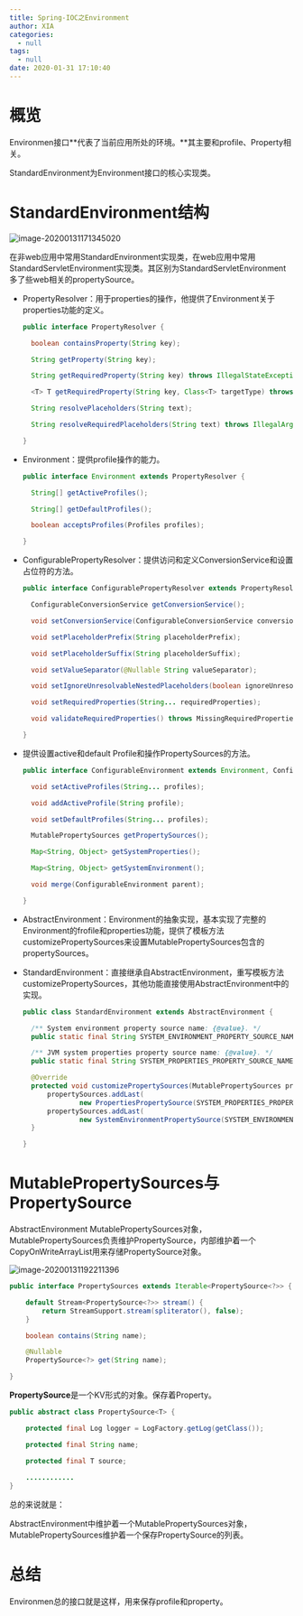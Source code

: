 ```yaml
---
title: Spring-IOC之Environment
author: XIA
categories:
  - null
tags:
  - null
date: 2020-01-31 17:10:40
---
```


# 概览

Environmen接口**代表了当前应用所处的环境。**其主要和profile、Property相关。

StandardEnvironment为Environment接口的核心实现类。

# StandardEnvironment结构

![image-20200131171345020](https://xbxblog2.bj.bcebos.com/Spring-IOC%E4%B9%8BEnvironment%2Fimage-20200131171345020.png)

在非web应用中常用StandardEnvironment实现类，在web应用中常用StandardServletEnvironment实现类。其区别为StandardServletEnvironment多了些web相关的propertySource。

+ PropertyResolver：用于properties的操作，他提供了Environment关于properties功能的定义。

  ```java
  public interface PropertyResolver {
  
  	boolean containsProperty(String key);
  
  	String getProperty(String key);
  
  	String getRequiredProperty(String key) throws IllegalStateException;
  
  	<T> T getRequiredProperty(String key, Class<T> targetType) throws IllegalStateException;
  
  	String resolvePlaceholders(String text);
  
  	String resolveRequiredPlaceholders(String text) throws IllegalArgumentException;
  
  }
  ```

+ Environment：提供profile操作的能力。

  ```java
  public interface Environment extends PropertyResolver {
  
  	String[] getActiveProfiles();
  
  	String[] getDefaultProfiles();
  
  	boolean acceptsProfiles(Profiles profiles);
  
  }
  ```

+ ConfigurablePropertyResolver：提供访问和定义ConversionService和设置占位符的方法。

  ```java
  public interface ConfigurablePropertyResolver extends PropertyResolver {
  
  	ConfigurableConversionService getConversionService();
  
  	void setConversionService(ConfigurableConversionService conversionService);
  
  	void setPlaceholderPrefix(String placeholderPrefix);
  
  	void setPlaceholderSuffix(String placeholderSuffix);
  
  	void setValueSeparator(@Nullable String valueSeparator);
  
  	void setIgnoreUnresolvableNestedPlaceholders(boolean ignoreUnresolvableNestedPlaceholders);
  
  	void setRequiredProperties(String... requiredProperties);
  
  	void validateRequiredProperties() throws MissingRequiredPropertiesException;
  
  }
  ```

+ 提供设置active和default Profile和操作PropertySources的方法。

  ```java
  public interface ConfigurableEnvironment extends Environment, ConfigurablePropertyResolver {
  
  	void setActiveProfiles(String... profiles);
  
  	void addActiveProfile(String profile);
  
  	void setDefaultProfiles(String... profiles);
  
  	MutablePropertySources getPropertySources();
  
  	Map<String, Object> getSystemProperties();
  
  	Map<String, Object> getSystemEnvironment();
  
  	void merge(ConfigurableEnvironment parent);
  
  }
  
  ```

+ AbstractEnvironment：Environment的抽象实现，基本实现了完整的Environment的frofile和properties功能，提供了模板方法customizePropertySources来设置MutablePropertySources包含的propertySources。

+ StandardEnvironment：直接继承自AbstractEnvironment，重写模板方法customizePropertySources，其他功能直接使用AbstractEnvironment中的实现。

  ````java
  public class StandardEnvironment extends AbstractEnvironment {
  
  	/** System environment property source name: {@value}. */
  	public static final String SYSTEM_ENVIRONMENT_PROPERTY_SOURCE_NAME = "systemEnvironment";
  
  	/** JVM system properties property source name: {@value}. */
  	public static final String SYSTEM_PROPERTIES_PROPERTY_SOURCE_NAME = "systemProperties";
  
  	@Override
  	protected void customizePropertySources(MutablePropertySources propertySources) {
  		propertySources.addLast(
  				new PropertiesPropertySource(SYSTEM_PROPERTIES_PROPERTY_SOURCE_NAME, getSystemProperties()));
  		propertySources.addLast(
  				new SystemEnvironmentPropertySource(SYSTEM_ENVIRONMENT_PROPERTY_SOURCE_NAME, getSystemEnvironment()));
  	}
  
  }
  ````

# MutablePropertySources与PropertySource

AbstractEnvironment MutablePropertySources对象，MutablePropertySources负责维护PropertySource，内部维护着一个CopyOnWriteArrayList用来存储PropertySource对象。

![image-20200131192211396](https://xbxblog2.bj.bcebos.com/Spring-IOC%E4%B9%8BEnvironment%2Fimage-20200131192211396.png)

```java
public interface PropertySources extends Iterable<PropertySource<?>> {

	default Stream<PropertySource<?>> stream() {
		return StreamSupport.stream(spliterator(), false);
	}

	boolean contains(String name);

	@Nullable
	PropertySource<?> get(String name);

}
```

**PropertySource**是一个KV形式的对象。保存着Property。

```java
public abstract class PropertySource<T> {

	protected final Log logger = LogFactory.getLog(getClass());

	protected final String name;

	protected final T source;
	
    ............
}
```

总的来说就是：

AbstractEnvironment中维护着一个MutablePropertySources对象，MutablePropertySources维护着一个保存PropertySource的列表。



# 总结

Environmen总的接口就是这样，用来保存profile和property。